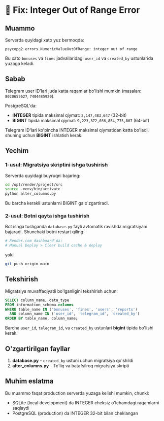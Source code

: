 # 🔧 Fix: Integer Out of Range Error

## Muammo
Serverda quyidagi xato yuz bermoqda:
```
psycopg2.errors.NumericValueOutOfRange: integer out of range
```

Bu xato `bonuses` va `fines` jadvallaridagi `user_id` va `created_by` ustunlarida yuzaga keladi.

## Sabab
Telegram user ID'lari juda katta raqamlar bo'lishi mumkin (masalan: `8020655627`, `7404485920`).

PostgreSQL'da:
- **INTEGER** tipida maksimal qiymat: `2,147,483,647` (32-bit)
- **BIGINT** tipida maksimal qiymat: `9,223,372,036,854,775,807` (64-bit)

Telegram ID'lari ko'pincha INTEGER maksimal qiymatidan katta bo'ladi, shuning uchun **BIGINT** ishlatish kerak.

## Yechim

### 1-usul: Migratsiya skriptini ishga tushirish

Serverda quyidagi buyruqni bajaring:

```bash
cd /opt/render/project/src
source .venv/bin/activate
python alter_columns.py
```

Bu barcha kerakli ustunlarni BIGINT ga o'zgartiradi.

### 2-usul: Botni qayta ishga tushirish

Bot ishga tushganda `database.py` fayli avtomatik ravishda migratsiyani bajaradi. Shunchaki botni restart qiling:

```bash
# Render.com dashboard'da:
# Manual Deploy > Clear build cache & deploy
```

yoki

```bash
git push origin main
```

## Tekshirish

Migratsiya muvaffaqiyatli bo'lganligini tekshirish uchun:

```sql
SELECT column_name, data_type 
FROM information_schema.columns 
WHERE table_name IN ('bonuses', 'fines', 'users', 'reports')
  AND column_name IN ('user_id', 'telegram_id', 'created_by')
ORDER BY table_name, column_name;
```

Barcha `user_id`, `telegram_id`, va `created_by` ustunlari **bigint** tipida bo'lishi kerak.

## O'zgartirilgan fayllar

1. **database.py** - `created_by` ustuni uchun migratsiya qo'shildi
2. **alter_columns.py** - To'liq va batafsilroq migratsiya skripti

## Muhim eslatma

Bu muammo faqat production serverda yuzaga kelishi mumkin, chunki:
- SQLite (local development) da INTEGER cheksiz o'lchamdagi raqamlarni saqlaydi
- PostgreSQL (production) da INTEGER 32-bit bilan cheklangan
